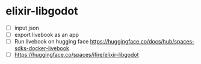 # elixir-libgodot

 - [ ] input json
 - [ ] export livebook as an app 
 - [ ] Run livebook on hugging face https://huggingface.co/docs/hub/spaces-sdks-docker-livebook
 - [ ] https://huggingface.co/spaces/ifire/elixir-libgodot
